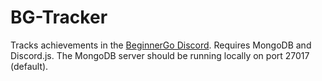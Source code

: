 # BG-Tracker
Tracks achievements in the [BeginnerGo Discord](https://discord.gg/9H86rpm).
Requires MongoDB and Discord.js.
The MongoDB server should be running locally on port 27017 (default).
